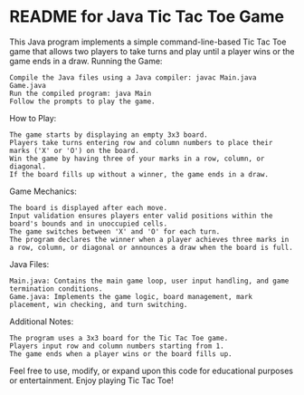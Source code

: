 # README for Java Tic Tac Toe Game

This Java program implements a simple command-line-based Tic Tac Toe game that allows two players to take turns and play until a player wins or the game ends in a draw.
Running the Game:

    Compile the Java files using a Java compiler: javac Main.java Game.java
    Run the compiled program: java Main
    Follow the prompts to play the game.

How to Play:

    The game starts by displaying an empty 3x3 board.
    Players take turns entering row and column numbers to place their marks ('X' or 'O') on the board.
    Win the game by having three of your marks in a row, column, or diagonal.
    If the board fills up without a winner, the game ends in a draw.

Game Mechanics:

    The board is displayed after each move.
    Input validation ensures players enter valid positions within the board's bounds and in unoccupied cells.
    The game switches between 'X' and 'O' for each turn.
    The program declares the winner when a player achieves three marks in a row, column, or diagonal or announces a draw when the board is full.

Java Files:

    Main.java: Contains the main game loop, user input handling, and game termination conditions.
    Game.java: Implements the game logic, board management, mark placement, win checking, and turn switching.

Additional Notes:

    The program uses a 3x3 board for the Tic Tac Toe game.
    Players input row and column numbers starting from 1.
    The game ends when a player wins or the board fills up.

Feel free to use, modify, or expand upon this code for educational purposes or entertainment. Enjoy playing Tic Tac Toe!

